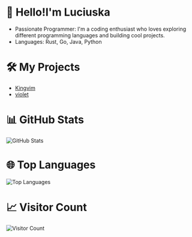 # 🌟 Hello!I'm Luciuska
- Passionate Programmer: I'm a coding enthusiast who loves exploring different programming languages and building cool projects.
- Languages: Rust, Go, Java, Python
# 🛠️ My Projects
- [Kingvim](https://github.com/Luciuska/Kingvim)
- [violet](https://github.com/Luciuska/violet)
# 📊  GitHub Stats 
![GitHub Stats](https://github-readme-stats.vercel.app/api?username=Luciuska&show_icons=true&theme=radical)
# 🌐 Top Languages
![Top Languages](https://github-readme-stats.vercel.app/api/top-langs/?username=Luciuska&layout=compact&theme=radical)
# 📈 Visitor Count
![Visitor Count](https://komarev.com/ghpvc/?username=Luciuska&color=blueviolet&style=flat-square)




